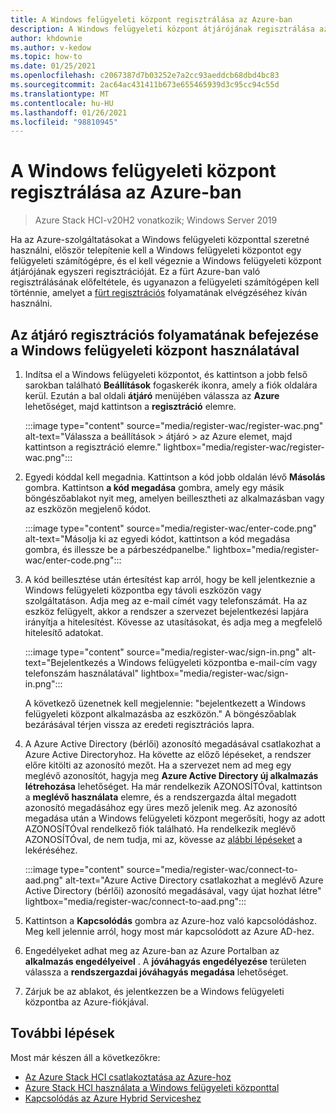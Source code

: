 ```yaml
---
title: A Windows felügyeleti központ regisztrálása az Azure-ban
description: A Windows felügyeleti központ átjárójának regisztrálása az Azure-ban.
author: khdownie
ms.author: v-kedow
ms.topic: how-to
ms.date: 01/25/2021
ms.openlocfilehash: c2067387d7b03252e7a2cc93aeddcb68dbd4bc83
ms.sourcegitcommit: 2ac64ac431411b673e655465939d3c95cc94c55d
ms.translationtype: MT
ms.contentlocale: hu-HU
ms.lasthandoff: 01/26/2021
ms.locfileid: "98810945"
---
```

# <a name="register-windows-admin-center-with-azure"></a>A Windows felügyeleti központ regisztrálása az Azure-ban

> Azure Stack HCI-v20H2 vonatkozik; Windows Server 2019

Ha az Azure-szolgáltatásokat a Windows felügyeleti központtal szeretné használni, először telepítenie kell a Windows felügyeleti központot egy felügyeleti számítógépre, és el kell végeznie a Windows felügyeleti központ átjárójának egyszeri regisztrációját. Ez a fürt Azure-ban való regisztrálásának előfeltétele, és ugyanazon a felügyeleti számítógépen kell történnie, amelyet a [fürt regisztrációs](../deploy/register-with-azure.md) folyamatának elvégzéséhez kíván használni.

## <a name="complete-the-gateway-registration-process-using-windows-admin-center"></a>Az átjáró regisztrációs folyamatának befejezése a Windows felügyeleti központ használatával

1. Indítsa el a Windows felügyeleti központot, és kattintson a jobb felső sarokban található **Beállítások** fogaskerék ikonra, amely a fiók oldalára kerül. Ezután a bal oldali **átjáró** menüjében válassza az **Azure** lehetőséget, majd kattintson a **regisztráció** elemre.

   :::image type="content" source="media/register-wac/register-wac.png" alt-text="Válassza a beállítások > átjáró > az Azure elemet, majd kattintson a regisztráció elemre." lightbox="media/register-wac/register-wac.png":::

2. Egyedi kóddal kell megadnia. Kattintson a kód jobb oldalán lévő **Másolás** gombra. Kattintson **a kód megadása** gombra, amely egy másik böngészőablakot nyit meg, amelyen beillesztheti az alkalmazásban vagy az eszközön megjelenő kódot.

   :::image type="content" source="media/register-wac/enter-code.png" alt-text="Másolja ki az egyedi kódot, kattintson a kód megadása gombra, és illessze be a párbeszédpanelbe." lightbox="media/register-wac/enter-code.png":::

3. A kód beillesztése után értesítést kap arról, hogy be kell jelentkeznie a Windows felügyeleti központba egy távoli eszközön vagy szolgáltatáson. Adja meg az e-mail címét vagy telefonszámát. Ha az eszköz felügyelt, akkor a rendszer a szervezet bejelentkezési lapjára irányítja a hitelesítést. Kövesse az utasításokat, és adja meg a megfelelő hitelesítő adatokat.

   :::image type="content" source="media/register-wac/sign-in.png" alt-text="Bejelentkezés a Windows felügyeleti központba e-mail-cím vagy telefonszám használatával" lightbox="media/register-wac/sign-in.png":::

   A következő üzenetnek kell megjelennie: "bejelentkezett a Windows felügyeleti központ alkalmazásba az eszközön." A böngészőablak bezárásával térjen vissza az eredeti regisztrációs lapra.

4. A Azure Active Directory (bérlői) azonosító megadásával csatlakozhat a Azure Active Directoryhoz. Ha követte az előző lépéseket, a rendszer előre kitölti az azonosító mezőt. Ha a szervezet nem ad meg egy meglévő azonosítót, hagyja meg **Azure Active Directory új alkalmazás** **létrehozása** lehetőséget. Ha már rendelkezik AZONOSÍTÓval, kattintson a **meglévő használata** elemre, és a rendszergazda által megadott azonosító megadásához egy üres mező jelenik meg. Az azonosító megadása után a Windows felügyeleti központ megerősíti, hogy az adott AZONOSÍTÓval rendelkező fiók található. Ha rendelkezik meglévő AZONOSÍTÓval, de nem tudja, mi az, kövesse az [alábbi lépéseket](/azure/active-directory/develop/howto-create-service-principal-portal#get-values-for-signing-in) a lekéréséhez.

   :::image type="content" source="media/register-wac/connect-to-aad.png" alt-text="Azure Active Directory csatlakozhat a meglévő Azure Active Directory (bérlői) azonosító megadásával, vagy újat hozhat létre" lightbox="media/register-wac/connect-to-aad.png":::

5. Kattintson a **Kapcsolódás** gombra az Azure-hoz való kapcsolódáshoz. Meg kell jelennie arról, hogy most már kapcsolódott az Azure AD-hez.

6. Engedélyeket adhat meg az Azure-ban az Azure Portalban az **alkalmazás engedélyeivel** . A **jóváhagyás engedélyezése** területen válassza a **rendszergazdai jóváhagyás megadása** lehetőséget.

7. Zárjuk be az ablakot, és jelentkezzen be a Windows felügyeleti központba az Azure-fiókjával.

## <a name="next-steps"></a>További lépések

Most már készen áll a következőkre:

- [Az Azure Stack HCI csatlakoztatása az Azure-hoz](../deploy/register-with-azure.md)
- [Azure Stack HCI használata a Windows felügyeleti központtal](../get-started.md)
- [Kapcsolódás az Azure Hybrid Serviceshez](/windows-server/manage/windows-admin-center/azure/)